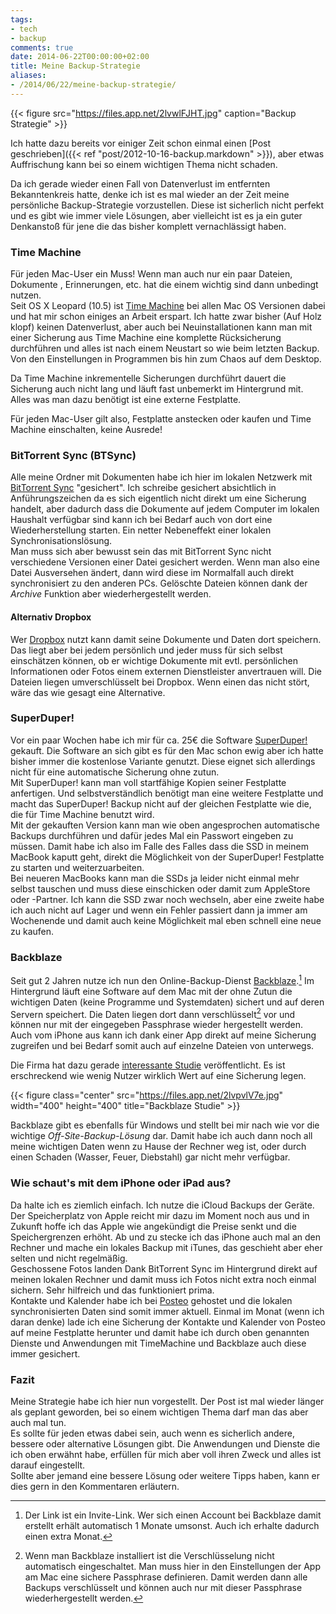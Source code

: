 ```yaml
---
tags:
- tech
- backup
comments: true
date: 2014-06-22T00:00:00+02:00
title: Meine Backup-Strategie
aliases:
- /2014/06/22/meine-backup-strategie/
---
```


{{< figure src="https://files.app.net/2lvwlFJHT.jpg" caption="Backup Strategie" >}}

Ich hatte dazu bereits vor einiger Zeit schon einmal einen [Post geschrieben]({{< ref "post/2012-10-16-backup.markdown" >}}), aber etwas Auffrischung kann bei so einem wichtigen Thema nicht schaden.

Da ich gerade wieder einen Fall von Datenverlust im entfernten Bekanntenkreis hatte, denke ich ist es mal wieder an der Zeit meine persönliche Backup-Strategie vorzustellen. Diese ist sicherlich nicht perfekt und es gibt wie immer viele Lösungen, aber vielleicht ist es ja ein guter Denkanstoß für jene die das bisher komplett vernachlässigt haben.  

### Time Machine

Für jeden Mac-User ein Muss! Wenn man auch nur ein paar Dateien, Dokumente , Erinnerungen, etc. hat die einem wichtig sind dann unbedingt nutzen.  
Seit OS X Leopard (10.5) ist [Time Machine](https://de.wikipedia.org/wiki/Time_Machine_%28Apple%29) bei allen Mac OS Versionen dabei und hat mir schon einiges an Arbeit erspart. Ich hatte zwar bisher (Auf Holz klopf) keinen Datenverlust, aber auch bei Neuinstallationen kann man mit einer Sicherung aus Time Machine eine komplette Rücksicherung durchführen und alles ist nach einem Neustart so wie beim letzten Backup. Von den Einstellungen in Programmen bis hin zum Chaos auf dem Desktop.

Da Time Machine inkrementelle Sicherungen durchführt dauert die Sicherung auch nicht lang und läuft fast unbemerkt im Hintergrund mit. Alles was man dazu benötigt ist eine externe Festplatte.

Für jeden Mac-User gilt also, Festplatte anstecken oder kaufen und Time Machine einschalten, keine Ausrede!

### BitTorrent Sync (BTSync)

Alle meine Ordner mit Dokumenten habe ich hier im lokalen Netzwerk mit [BitTorrent Sync](http://www.bittorrent.com/sync) "gesichert". Ich schreibe gesichert absichtlich in Anführungszeichen da es sich eigentlich nicht direkt um eine Sicherung handelt, aber dadurch dass die Dokumente auf jedem Computer im lokalen Haushalt verfügbar sind kann ich bei Bedarf auch von dort eine Wiederherstellung starten. Ein netter Nebeneffekt einer lokalen Synchronisationslösung.  
Man muss sich aber bewusst sein das mit BitTorrent Sync nicht verschiedene Versionen einer Datei gesichert werden. Wenn man also eine Datei Ausversehen ändert, dann wird diese im Normalfall auch direkt synchronisiert zu den anderen PCs. Gelöschte Dateien können dank der _Archive_ Funktion aber wiederhergestellt werden.

#### Alternativ Dropbox

Wer [Dropbox](https://www.dropbox.com/) nutzt kann damit seine Dokumente und Daten dort speichern. Das liegt aber bei jedem persönlich und jeder muss für sich selbst einschätzen können, ob er wichtige Dokumente mit evtl. persönlichen Informationen oder Fotos einem externen Dienstleister anvertrauen will. Die Dateien liegen umverschlüsselt bei Dropbox. Wenn einen das nicht stört, wäre das wie gesagt eine Alternative.

### SuperDuper!

Vor ein paar Wochen habe ich mir für ca. 25€ die Software [SuperDuper!](http://www.shirt-pocket.com/SuperDuper/SuperDuperDescription.html) gekauft. Die Software an sich gibt es für den Mac schon ewig aber ich hatte bisher immer die kostenlose Variante genutzt. Diese eignet sich allerdings nicht für eine automatische Sicherung ohne zutun.  
Mit SuperDuper! kann man voll startfähige Kopien seiner Festplatte anfertigen. Und selbstverständlich benötigt man eine weitere Festplatte und macht das SuperDuper! Backup nicht auf der gleichen Festplatte wie die, die für Time Machine benutzt wird.  
Mit der gekauften Version kann man wie oben angesprochen automatische Backups durchführen und dafür jedes Mal ein Passwort eingeben zu müssen. Damit habe ich also im Falle des Falles dass die SSD in meinem MacBook kaputt geht, direkt die Möglichkeit von der SuperDuper! Festplatte zu starten und weiterzuarbeiten.  
Bei neueren MacBooks kann man die SSDs ja leider nicht einmal mehr selbst tauschen und muss diese einschicken oder damit zum AppleStore oder -Partner. Ich kann die SSD zwar noch wechseln, aber eine zweite habe ich auch nicht auf Lager und wenn ein Fehler passiert dann ja immer am Wochenende und damit auch keine Möglichkeit mal eben schnell eine neue zu kaufen.

### Backblaze

Seit gut 2 Jahren nutze ich nun den Online-Backup-Dienst [Backblaze](https://secure.backblaze.com/r/00mqxc).[^1] Im Hintergrund läuft eine Software auf dem Mac mit der ohne Zutun die wichtigen Daten (keine Programme und Systemdaten) sichert und auf deren Servern speichert. Die Daten liegen dort dann verschlüsselt[^2] vor und können nur mit der eingegeben Passphrase wieder hergestellt werden.  
Auch vom iPhone aus kann ich dank einer App direkt auf meine Sicherung zugreifen und bei Bedarf somit auch auf einzelne Dateien von unterwegs.

Die Firma hat dazu gerade [interessante Studie](http://blog.backblaze.com/2014/06/16/seniors-are-the-kings-of-data-backup/) veröffentlicht. Es ist erschreckend wie wenig Nutzer wirklich Wert auf eine Sicherung legen.

{{< figure class="center" src="https://files.app.net/2lvpvlV7e.jpg" width="400" height="400" title="Backblaze Studie" >}}


Backblaze gibt es ebenfalls für Windows und stellt bei mir nach wie vor die wichtige _Off-Site-Backup-Lösung_ dar. Damit habe ich auch dann noch all meine wichtigen Daten wenn zu Hause der Rechner weg ist, oder durch einen Schaden (Wasser, Feuer, Diebstahl) gar nicht mehr verfügbar.

### Wie schaut's mit dem iPhone oder iPad aus?

Da halte ich es ziemlich einfach. Ich nutze die iCloud Backups der Geräte. Der Speicherplatz von Apple reicht mir dazu im Moment noch aus und in Zukunft hoffe ich das Apple wie angekündigt die Preise senkt und die Speichergrenzen erhöht.
Ab und zu stecke ich das iPhone auch mal an den Rechner und mache ein lokales Backup mit iTunes, das geschieht aber eher selten und nicht regelmäßig.  
Geschossene Fotos landen Dank BitTorrent Sync im Hintergrund direkt auf meinen lokalen Rechner und damit muss ich Fotos nicht extra noch einmal sichern. Sehr hilfreich und das funktioniert prima.  
Kontakte und Kalender habe ich bei [Posteo](https://posteo.de/) gehostet und die lokalen synchronisierten Daten sind somit immer aktuell. Einmal im Monat (wenn ich daran denke) lade ich eine Sicherung der Kontakte und Kalender von Posteo auf meine Festplatte herunter und damit habe ich durch oben genannten Dienste und Anwendungen mit TimeMachine und Backblaze auch diese immer gesichert.

### Fazit

Meine Strategie habe ich hier nun vorgestellt. Der Post ist mal wieder länger als geplant geworden, bei so einem wichtigen Thema darf man das aber auch mal tun.  
Es sollte für jeden etwas dabei sein, auch wenn es sicherlich andere, bessere oder alternative Lösungen gibt. Die Anwendungen und Dienste die ich oben erwähnt habe, erfüllen für mich aber voll ihren Zweck und alles ist darauf eingestellt.  
Sollte aber jemand eine bessere Lösung oder weitere Tipps haben, kann er dies gern in den Kommentaren erläutern.


[^1]: Der Link ist ein Invite-Link. Wer sich einen Account bei Backblaze damit erstellt erhält automatisch 1 Monate umsonst. Auch ich erhalte dadurch einen extra Monat.

 [^2]: Wenn man Backblaze installiert ist die Verschlüsselung nicht automatisch eingeschaltet. Man muss hier in den Einstellungen der App am Mac eine sichere Passphrase definieren. Damit werden dann alle Backups verschlüsselt und können auch nur mit dieser Passphrase wiederhergestellt werden.
